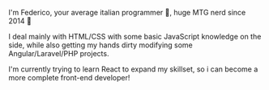 I'm Federico, your average italian programmer 🍝, huge MTG nerd since 2014 🧙 

I deal mainly with HTML/CSS with some basic JavaScript knowledge on the side, 
while also getting my hands dirty modifying some Angular/Laravel/PHP projects.

I'm currently trying to learn React to expand my skillset, so i can become a more complete front-end developer!

